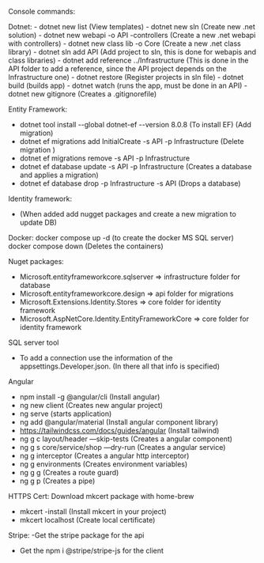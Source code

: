Console commands:

Dotnet: - dotnet new list (View templates) - dotnet new sln (Create new .net solution) - dotnet new webapi -o API -controllers (Create a new .net webapi with controllers) - dotnet new class lib -o Core (Create a new .net class library) - dotnet sln add API (Add project to sln, this is done for webapis and class libraries) - dotnet add reference ../Infrastructure (This is done in the API folder to add a reference, since the API project depends on the Infrastructure one) - dotnet restore (Register projects in sln file) - dotnet build (builds app) - dotnet watch (runs the app, must be done in an API) - dotnet new gitignore (Creates a .gitignorefile)

Entity Framework:

- dotnet tool install --global dotnet-ef --version 8.0.8 (To install EF)
  (Add migration)
- dotnet ef migrations add InitialCreate -s API -p Infrastructure
  (Delete migration )
- dotnet ef migrations remove -s API -p Infrastructure
- dotnet ef database update -s API -p Infrastructure (Creates a database and applies a migration)
- dotnet ef database drop -p Infrastructure -s API (Drops a database)

Identity framework:

- (When added add nugget packages and create a new migration to update DB)

Docker:
docker compose up -d (to create the docker MS SQL server)
docker compose down (Deletes the containers)

Nuget packages:

- Microsoft.entityframeworkcore.sqlserver => infrastructure folder for database
- Microsoft.entityframeworkcore.design => api folder for migrations
- Microsoft.Extensions.Identity.Stores => core folder for identity framework
- Microsoft.AspNetCore.Identity.EntityFrameworkCore => core folder for identity framework

SQL server tool

- To add a connection use the information of the appsettings.Developer.json. (In there all that info is specified)

Angular

- npm install -g @angular/cli (Install angular)
- ng new client (Creates new angular project)
- ng serve (starts application)
- ng add @angular/material (Install angular component library)
- https://tailwindcss.com/docs/guides/angular (Install tailwind)
- ng g c layout/header —skip-tests (Creates a angular component)
- ng g s core/service/shop —dry-run (Creates a angular service)
- ng g interceptor (Creates a angular http interceptor)
- ng g environments (Creates environment variables)
- ng g g (Creates a route guard)
- ng g p (Creates a pipe)

HTTPS Cert:
Download mkcert package with home-brew

- mkcert -install (Install mkcert in your project)
- mkcert localhost (Create local certificate)

Stripe:
-Get the stripe package for the api

- Get the npm i @stripe/stripe-js for the client

